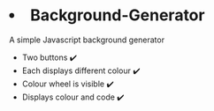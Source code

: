 <h1> <li>  Background-Generator </li></h1>
A simple Javascript background generator
<ul> 
<li> Two buttons ✔️ </li>
  <li> Each displays different colour ✔️</li>
  <li> Colour wheel is visible  ✔️</li>
  <li> Displays colour and code ✔️ </li>
  
